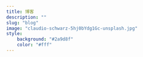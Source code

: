 ```yaml
---
title: 博客
description: ""
slug: "blog"
image: "claudio-schwarz-5hj0bYdg1Gc-unsplash.jpg"
style:
    background: "#2a9d8f"
    color: "#fff"
---
```


